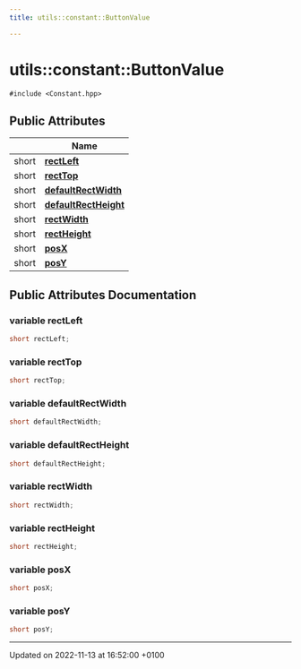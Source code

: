 ```yaml
---
title: utils::constant::ButtonValue

---
```


# utils::constant::ButtonValue






`#include <Constant.hpp>`

## Public Attributes

|                | Name           |
| -------------- | -------------- |
| short | **[rectLeft](Classes/structutils_1_1constant_1_1_button_value.md#variable-rectleft)**  |
| short | **[rectTop](Classes/structutils_1_1constant_1_1_button_value.md#variable-recttop)**  |
| short | **[defaultRectWidth](Classes/structutils_1_1constant_1_1_button_value.md#variable-defaultrectwidth)**  |
| short | **[defaultRectHeight](Classes/structutils_1_1constant_1_1_button_value.md#variable-defaultrectheight)**  |
| short | **[rectWidth](Classes/structutils_1_1constant_1_1_button_value.md#variable-rectwidth)**  |
| short | **[rectHeight](Classes/structutils_1_1constant_1_1_button_value.md#variable-rectheight)**  |
| short | **[posX](Classes/structutils_1_1constant_1_1_button_value.md#variable-posx)**  |
| short | **[posY](Classes/structutils_1_1constant_1_1_button_value.md#variable-posy)**  |

## Public Attributes Documentation

### variable rectLeft

```cpp
short rectLeft;
```


### variable rectTop

```cpp
short rectTop;
```


### variable defaultRectWidth

```cpp
short defaultRectWidth;
```


### variable defaultRectHeight

```cpp
short defaultRectHeight;
```


### variable rectWidth

```cpp
short rectWidth;
```


### variable rectHeight

```cpp
short rectHeight;
```


### variable posX

```cpp
short posX;
```


### variable posY

```cpp
short posY;
```


-------------------------------

Updated on 2022-11-13 at 16:52:00 +0100